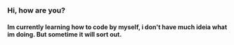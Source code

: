 ### Hi, how are you?
#### Im currently learning how to code by myself, i don't have much ideia what im doing. But sometime it will sort out.
